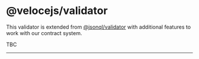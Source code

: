 # @velocejs/validator

This validator is extended from [@jsonql/validator]() with additional features to work with our contract system.



TBC

---
